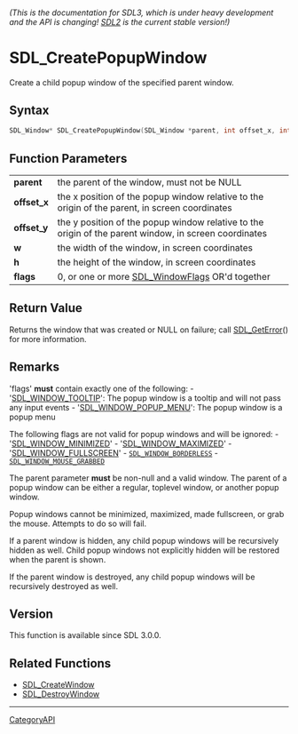 ###### (This is the documentation for SDL3, which is under heavy development and the API is changing! [SDL2](https://wiki.libsdl.org/SDL2/) is the current stable version!)
# SDL_CreatePopupWindow

Create a child popup window of the specified parent window.

## Syntax

```c
SDL_Window* SDL_CreatePopupWindow(SDL_Window *parent, int offset_x, int offset_y, int w, int h, Uint32 flags);

```

## Function Parameters

|                  |                                                                                                       |
| ---------------- | ----------------------------------------------------------------------------------------------------- |
| **parent**       | the parent of the window, must not be NULL                                                            |
| **offset_x**     | the x position of the popup window relative to the origin of the parent, in screen coordinates        |
| **offset_y**     | the y position of the popup window relative to the origin of the parent window, in screen coordinates |
| **w**            | the width of the window, in screen coordinates                                                        |
| **h**            | the height of the window, in screen coordinates                                                       |
| **flags**        | 0, or one or more [SDL_WindowFlags](SDL_WindowFlags) OR'd together                                    |

## Return Value

Returns the window that was created or NULL on failure; call
[SDL_GetError](SDL_GetError)() for more information.

## Remarks

'flags' **must** contain exactly one of the following: -
'[SDL_WINDOW_TOOLTIP](SDL_WINDOW_TOOLTIP)': The popup window is a tooltip
and will not pass any input events -
'[SDL_WINDOW_POPUP_MENU](SDL_WINDOW_POPUP_MENU)': The popup window is a
popup menu

The following flags are not valid for popup windows and will be ignored: -
'[SDL_WINDOW_MINIMIZED](SDL_WINDOW_MINIMIZED)' -
'[SDL_WINDOW_MAXIMIZED](SDL_WINDOW_MAXIMIZED)' -
'[SDL_WINDOW_FULLSCREEN](SDL_WINDOW_FULLSCREEN)' -
[`SDL_WINDOW_BORDERLESS`](SDL_WINDOW_BORDERLESS) -
[`SDL_WINDOW_MOUSE_GRABBED`](SDL_WINDOW_MOUSE_GRABBED)

The parent parameter **must** be non-null and a valid window. The parent of
a popup window can be either a regular, toplevel window, or another popup
window.

Popup windows cannot be minimized, maximized, made fullscreen, or grab the
mouse. Attempts to do so will fail.

If a parent window is hidden, any child popup windows will be recursively
hidden as well. Child popup windows not explicitly hidden will be restored
when the parent is shown.

If the parent window is destroyed, any child popup windows will be
recursively destroyed as well.

## Version

This function is available since SDL 3.0.0.

## Related Functions

* [SDL_CreateWindow](SDL_CreateWindow)
* [SDL_DestroyWindow](SDL_DestroyWindow)

----
[CategoryAPI](CategoryAPI)


